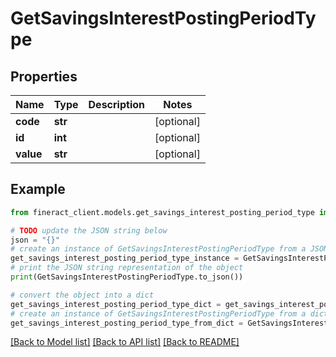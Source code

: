 # GetSavingsInterestPostingPeriodType


## Properties

Name | Type | Description | Notes
------------ | ------------- | ------------- | -------------
**code** | **str** |  | [optional] 
**id** | **int** |  | [optional] 
**value** | **str** |  | [optional] 

## Example

```python
from fineract_client.models.get_savings_interest_posting_period_type import GetSavingsInterestPostingPeriodType

# TODO update the JSON string below
json = "{}"
# create an instance of GetSavingsInterestPostingPeriodType from a JSON string
get_savings_interest_posting_period_type_instance = GetSavingsInterestPostingPeriodType.from_json(json)
# print the JSON string representation of the object
print(GetSavingsInterestPostingPeriodType.to_json())

# convert the object into a dict
get_savings_interest_posting_period_type_dict = get_savings_interest_posting_period_type_instance.to_dict()
# create an instance of GetSavingsInterestPostingPeriodType from a dict
get_savings_interest_posting_period_type_from_dict = GetSavingsInterestPostingPeriodType.from_dict(get_savings_interest_posting_period_type_dict)
```
[[Back to Model list]](../README.md#documentation-for-models) [[Back to API list]](../README.md#documentation-for-api-endpoints) [[Back to README]](../README.md)


